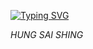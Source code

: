 <!--   my-ticker -->    
[![Typing SVG](https://readme-typing-svg.herokuapp.com?color=%2336BCF7&center=true&vCenter=true&width=600&lines=HI+IM+SANJI)](https://git.io/typing-svg)

*HUNG SAI SHING*
